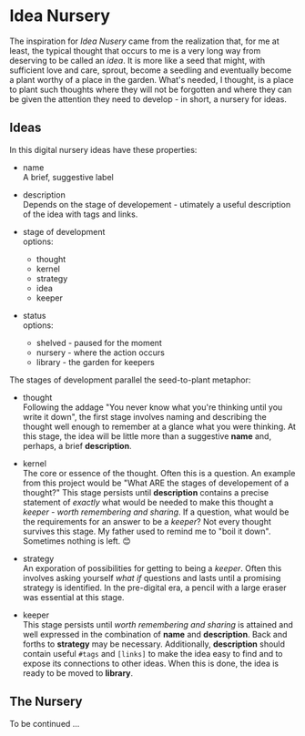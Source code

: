 # Idea Nursery

The inspiration for *Idea Nusery* came from the realization that, for me at least, the typical thought that occurs to me is a very long way from deserving to be called an *idea*. It is more like a seed that might, with sufficient love and care, sprout, become a seedling and eventually become a plant worthy of a place in the garden. What's needed, I thought, is a place to plant such thoughts where they will not be forgotten and where they can be given the attention they need to develop - in short, a nursery for ideas.


## Ideas 

In this digital nursery ideas have these properties:

- name   
A brief, suggestive label

- description  
Depends on the stage of developement - utimately a useful description of the idea with tags and links.

- stage of development  
options:  
    - thought 
    - kernel 
    - strategy 
    - idea 
    - keeper

- status  
options:  
    - shelved - paused for the moment 
    - nursery - where the action occurs 
    - library - the garden for keepers

The stages of development parallel the seed-to-plant metaphor: 

- thought   
Following the addage "You never know what you're thinking until you write it down", the first stage involves naming and describing the thought well enough to remember at a glance what you were thinking. At this stage, the idea will be little more than a suggestive **name** and, perhaps, a brief **description**.

- kernel  
The core or essence of the thought. Often this is a question. An example from this project would be "What ARE the stages of developement of a thought?" This stage persists until **description** contains a precise statement of *exactly* what would be needed to make this thought a *keeper* - *worth remembering and sharing*. If a question, what would be the requirements for an answer to be a *keeper*?  Not every thought survives this stage. My father used to remind me to "boil it down". Sometimes nothing is left. 😊 

- strategy  
An exporation of possibilities for getting to being a *keeper*. Often this involves asking yourself *what if* questions and lasts until a promising strategy is identified. In the pre-digital era, a pencil with a large eraser was essential at this stage.

- keeper  
This stage persists until *worth remembering and sharing* is attained and well expressed in the combination of **name** and **description**. Back and forths to **strategy** may be necessary. Additionally, **description** should contain useful `#tags` and `[links]` to make the idea easy to find and to expose its connections to other ideas. When this is done, the idea is ready to be moved to **library**.


## The Nursery

To be continued ...

